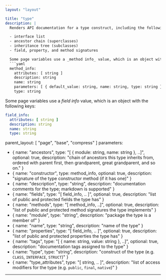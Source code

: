 ```yaml
---
layout: "layout"

title: "type"
description: |
  Renders API documentation for a type construct, including the following sections:

  - interface list
  - ancestor chain (superclasses)
  - inheritance tree (subclasses)
  - field, property, and method signatures

  Some page variables use a _method info_ value, which is an object with the following keys:
  ```yaml
  method_info:
    attributes: [ string ]
    description: string
    name: string
    parameters: [ { default_value: string, name: string, type: string } ]
    type: string
  ```

  Some page variables use a _field info_ value, which is an object with the following keys:
  ```yaml
  field_info:
    attributes: [ string ]
    description: string
    name: string
    type: string
  ```
parent_layout: [ "page", "base", "compress" ]
parameters:
  - { name: "ancestors", type: "[ { module: string, name: string }, ..]", optional: true, description: "chain of ancestors this type inherits from, ordered with parent first, then grandparent, great grandparent, and so on." }
  - { name: "constructor", type: method_info, optional: true, description: "signature of the type constructor method (if it has one)" }
  - { name: "description", type: "string", description: "documentation comments for the type; markdown is supported" }
  - { name: "fields", type: "[ field_info, .. ]", optional: true, description: "list of public and protected fields the type has" }
  - { name: "methods", type: "[ method_info, ..]", optional: true, description: "list of public and protected method signatures the type implements" }
  - { name: "module", type: "string", description: "package the type is a member of" }
  - { name: "name", type: "string", description: "name of the type" }
  - { name: "properties", type: "[ field_info, .. ]", optional: true, description: "list of public and protected properties the type has" }
  - { name: "tags", type: "[ { name: string, value: string }, ..]", optional: true, description: "documentation tags assigned to the type" }
  - { name: "type", type: "string", description: "construct of the type (e.g. `CLASS`, `INTERFACE`, `STRUCT`)" }
  - { name: "type_attributes", type: "[ string, .. ]", description: "list of access modifiers for the type (e.g. `public`, `final`, `native`)" }
---
```

